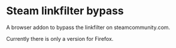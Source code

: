 Steam linkfilter bypass
=======================

A browser addon to bypass the linkfilter on steamcommunity.com.

Currently there is only a version for Firefox.
